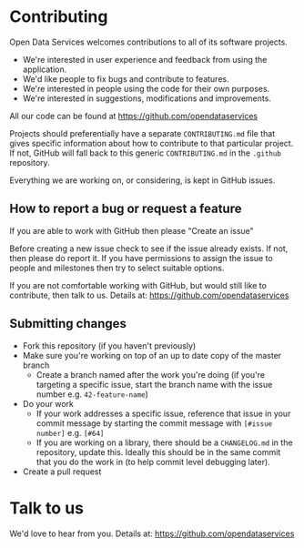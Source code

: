 # Contributing

Open Data Services welcomes contributions to all of its software projects.

* We're interested in user experience and feedback from using the application.
* We'd like people to fix bugs and contribute to features.
* We're interested in people using the code for their own purposes.
* We're interested in suggestions, modifications and improvements.

All our code can be found at https://github.com/opendataservices

Projects should preferentially have a separate `CONTRIBUTING.md` file that gives specific information about how to contribute to that particular project. If not, GitHub will fall back to this generic `CONTRIBUTING.md` in the `.github` repository.

Everything we are working on, or considering, is kept in GitHub issues.

## How to report a bug or request a feature

If you are able to work with GitHub then please "Create an issue"

Before creating a new issue check to see if the issue already exists. If not, then please do report it. If you have permissions to assign the issue to people and milestones then try to select suitable options. 

If you are not comfortable working with GitHub, but would still like to contribute, then talk to us.  Details at: https://github.com/opendataservices

## Submitting changes

* Fork this repository (if you haven't previously)
* Make sure you're working on top of an up to date copy of the master branch
    - Create a branch named after the work you're doing (if you're targeting a specific issue, start the branch name with the issue number e.g. ``42-feature-name``)
* Do your work
    - If your work addresses a specific issue, reference that issue in your commit message by starting the commit message with ``[#issue number]`` e.g. ``[#64]``
    - If you are working on a library, there should be a `CHANGELOG.md` in the repository, update this. Ideally this should be in the same commit that you do the work in (to help commit level debugging later).
* Create a pull request

# Talk to us

We'd love to hear from you. Details at: https://github.com/opendataservices
